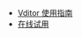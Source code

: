 * [Vditor 使用指南](https://hacpai.com/article/1549638745630)
* [在线试用](https://hacpai.com/guide/markdown)
